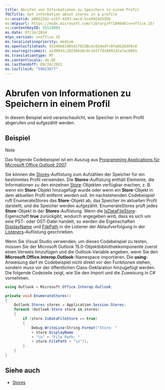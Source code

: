 ```yaml
---
title: Abrufen von Informationen zu Speichern in einem Profil
TOCTitle: Get information about stores in a profile
ms:assetid: e88222d2-e1b7-4393-aac4-5ce9d24d5d5b
ms:mtpsurl: https://msdn.microsoft.com/library/Ff184648(v=office.15)
ms:contentKeyID: 55119893
ms.date: 07/24/2014
mtps_version: v=office.15
ms.localizationpriority: medium
ms.openlocfilehash: 55349e6196541f62d0c4c92de4fc0fa6b26d59c0
ms.sourcegitcommit: a1d9041c20256616c9c183f7d1049142a7ac6991
ms.translationtype: MT
ms.contentlocale: de-DE
ms.lasthandoff: 09/24/2021
ms.locfileid: "59623677"
---
```

# <a name="get-information-about-stores-in-a-profile"></a>Abrufen von Informationen zu Speichern in einem Profil

In diesem Beispiel wird veranschaulicht, wie Speicher in einem Profil abgerufen und aufgezählt werden.

## <a name="example"></a>Beispiel

> [!NOTE] 
> Das folgende Codebeispiel ist ein Auszug aus [Programming Applications für Microsoft Office Outlook 2007](https://www.amazon.com/gp/product/0735622493?ie=UTF8&tag=msmsdn-20&linkCode=as2&camp=1789&creative=9325&creativeASIN=0735622493).

Sie können die [Stores](https://msdn.microsoft.com/library/bb622944\(v=office.15\))-Auflistung zum Aufzählen der Speicher für ein bestimmtes Profil verwenden. Die **Stores**-Auflistung enthält Elemente, die Informationen zu den einzelnen [Store](https://msdn.microsoft.com/library/bb609139\(v=office.15\))-Objekten verfügbar machen, z. B. wenn ein **Store**-Objekt hinzugefügt wurde oder wenn ein **Store**-Objekt in dem aktuellen Profil entfernt werden soll. Im nachstehenden Codebeispiel ruft EnumerateStores das **Store**-Objekt ab, das Speicher im aktuellen Profil darstellt, und die Speicher werden aufgezählt. EnumerateStores prüft jedes **Store**-Objekt in der **Stores**-Auflistung. Wenn die [IsDataFileStore](https://msdn.microsoft.com/library/bb624116\(v=office.15\))-Eigenschaft **true** zurückgibt, wodurch angegeben wird, dass es sich um eine PST- oder OST-Datei handelt, so werden die Eigenschaften [DisplayName](https://msdn.microsoft.com/library/bb612209\(v=office.15\)) und [FilePath](https://msdn.microsoft.com/library/bb646113\(v=office.15\)) in die Listener der Ablaufverfolgung in der [Listeners](https://msdn.microsoft.com/library/system.diagnostics.debug.listeners.aspx)-Auflistung geschrieben.

Wenn Sie Visual Studio verwenden, um dieses Codebeispiel zu testen, müssen Sie der Microsoft Outlook 15.0-Objektbibliothekkomponente zuerst einen Verweis hinzufügen und die Outlook-Variable angeben, wenn Sie den **Microsoft.Office.Interop.Outlook**-Namespace importieren. Die **using**-Anweisung darf im Codebeispiel nicht direkt vor den Funktionen stehen, sondern muss vor der öffentlichen Class-Deklaration hinzugefügt werden. Die folgende Codezeile zeigt, wie Sie den Import und die Zuweisung in C\# vornehmen.

```csharp
using Outlook = Microsoft.Office.Interop.Outlook;
```


```csharp
private void EnumerateStores()
{
    Outlook.Stores stores = Application.Session.Stores;
    foreach (Outlook.Store store in stores)
    {
        if (store.IsDataFileStore == true)
        {
            Debug.WriteLine(String.Format("Store: "
            + store.DisplayName
            + "\n" + "File Path: "
            + store.FilePath + "\n"));
        }
    }
}
```

## <a name="see-also"></a>Siehe auch

- [Stores](stores.md)

